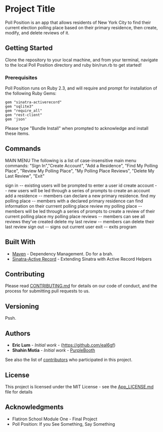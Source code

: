 # Project Title

Poll Position is an app that allows residents of New York City to find their current election polling place based on their primary residence, then create, modify, and delete reviews of it.

## Getting Started

Clone the repository to your local machine, and from your terminal, navigate to the local Poll Position directory and ruby bin/run.rb to get started!

### Prerequisites

Poll Position runs on Ruby 2.3, and will require and prompt for installation of the following Ruby Gems:

```
gem "sinatra-activerecord"
gem "sqlite3"
gem "require_all"
gem "rest-client"
gem 'json'
```

Please type "Bundle Install" when prompted to acknowledge and install these items.

## Commands

MAIN MENU
The following is a list of case-insensitive main menu commands:
"Sign In","Create Account", "Add a Residence", "Find My Polling Place", "Review My Polling Place", "My Polling Place Reviews", "Delete My Last Review", "Exit"

sign in -- existing users will be prompted to enter a user id
create account -- new users will be led through a series of prompts to create an account
add a residence -- members can declare a new primary residence.
find my polling place -- members with a declared primary residence can find information on their currrent polling place
review my polling place -- members will be led through a series of prompts to create a review of their current polling place
my polling place reviews -- members can see all reviews they've created
delete my last review -- members can delete their last review
sign out -- signs out current user
exit -- exits program

## Built With

* [Maven](https://bundler.io/) - Dependency Management.  Do for a brah.
* [Sinatra-Active Record](https://rubygems.org/gems/sinatra-activerecord) - Extending Sinatra with Active Record Helpers

## Contributing

Please read [CONTRIBUTING.md](https://gist.github.com/PurpleBooth/b24679402957c63ec426) for details on our code of conduct, and the process for submitting pull requests to us.

## Versioning

Pssh.

## Authors

* **Eric Lum** - *Initial work* - (https://github.com/eal6gf)
* **Shahin Motia** - *Initial work* - [PurpleBooth](https://github.com/nspp99b)

See also the list of [contributors](https://github.com/your/project/contributors) who participated in this project.

## License

This project is licensed under the MIT License - see the [App_LICENSE.md](App_LICENSE.md) file for details

## Acknowledgments

* Flatiron School Module One - Final Project
* Poll Position:  If you See Something, Say Something
